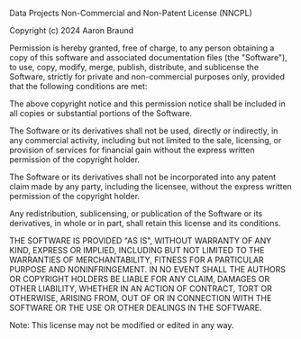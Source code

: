 Data Projects Non-Commercial and Non-Patent License (NNCPL)

Copyright (c) 2024 Aaron Braund

Permission is hereby granted, free of charge, to any person obtaining a copy of this software and associated documentation files (the "Software"), to use, copy, modify, merge, publish, distribute, and sublicense the Software, strictly for private and non-commercial purposes only, provided that the following conditions are met:

The above copyright notice and this permission notice shall be included in all copies or substantial portions of the Software.

The Software or its derivatives shall not be used, directly or indirectly, in any commercial activity, including but not limited to the sale, licensing, or provision of services for financial gain without the express written permission of the copyright holder.

The Software or its derivatives shall not be incorporated into any patent claim made by any party, including the licensee, without the express written permission of the copyright holder.

Any redistribution, sublicensing, or publication of the Software or its derivatives, in whole or in part, shall retain this license and its conditions.

THE SOFTWARE IS PROVIDED "AS IS", WITHOUT WARRANTY OF ANY KIND, EXPRESS OR IMPLIED, INCLUDING BUT NOT LIMITED TO THE WARRANTIES OF MERCHANTABILITY, FITNESS FOR A PARTICULAR PURPOSE AND NONINFRINGEMENT. IN NO EVENT SHALL THE AUTHORS OR COPYRIGHT HOLDERS BE LIABLE FOR ANY CLAIM, DAMAGES OR OTHER LIABILITY, WHETHER IN AN ACTION OF CONTRACT, TORT OR OTHERWISE, ARISING FROM, OUT OF OR IN CONNECTION WITH THE SOFTWARE OR THE USE OR OTHER DEALINGS IN THE SOFTWARE.

Note: This license may not be modified or edited in any way.